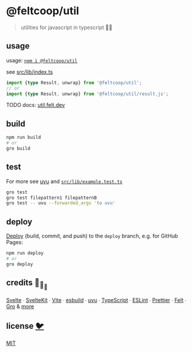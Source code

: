 # @feltcoop/util

> utilities for javascript in typescript 🦕🐋

## usage

usage: [`npm i @feltcoop/util`](https://www.npmjs.com/package/@feltcoop/util)

see [src/lib/index.ts](src/lib/index.ts)

```ts
import {type Result, unwrap} from '@feltcoop/util';
// or
import {type Result, unwrap} from '@feltcoop/util/result.js';
```

TODO docs:
[util.felt.dev](https://util.felt.dev)

## build

```bash
npm run build
# or
gro build
```

## test

For more see [uvu](https://github.com/lukeed/uvu)
and [`src/lib/example.test.ts`](src/lib/example.test.ts)

```bash
gro test
gro test filepattern1 filepatternB
gro test -- uvu --forwarded_args 'to uvu'
```

## deploy

[Deploy](https://github.com/feltcoop/gro/blob/main/src/docs/deploy.md)
(build, commit, and push) to the `deploy` branch, e.g. for GitHub Pages:

```bash
npm run deploy
# or
gro deploy
```

## credits 🐢<sub>🐢</sub><sub><sub>🐢</sub></sub>

[Svelte](https://github.com/sveltejs/svelte) ∙
[SvelteKit](https://github.com/sveltejs/kit) ∙
[Vite](https://github.com/vitejs/vite) ∙
[esbuild](https://github.com/evanw/esbuild) ∙
[uvu](https://github.com/lukeed/uvu) ∙
[TypeScript](https://github.com/microsoft/TypeScript) ∙
[ESLint](https://github.com/eslint/eslint) ∙
[Prettier](https://github.com/prettier/prettier) ∙
[Felt](https://github.com/feltcoop/felt) ∙
[Gro](https://github.com/feltcoop/gro)
& [more](package.json)

## license [🐦](https://wikipedia.org/wiki/Free_and_open-source_software)

[MIT](LICENSE)
